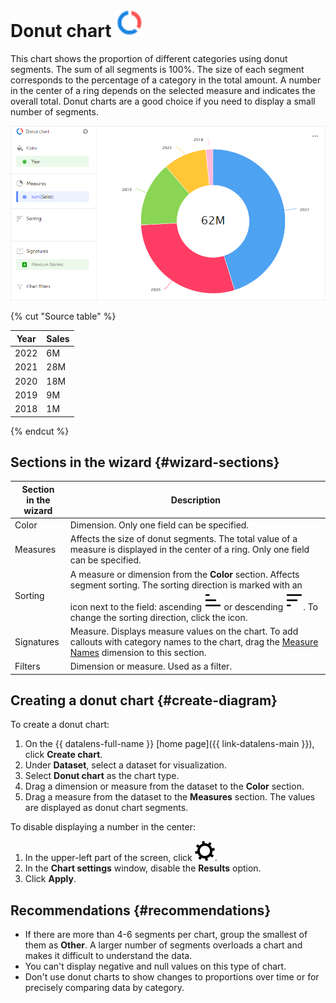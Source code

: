 # Donut chart ![](../../_assets/datalens/ring.svg)

This chart shows the proportion of different categories using donut segments. The sum of all segments is 100%. The size of each segment corresponds to the percentage of a category in the total amount. A number in the center of a ring depends on the selected measure and indicates the overall total. Donut charts are a good choice if you need to display a small number of segments.

![donut-chart](../../_assets/datalens/visualization-ref/ring-chart/ring-chart.png)

{% cut "Source table" %}

| Year | Sales |
-----|---------| 
| 2022 | 6M |
| 2021 | 28M |
| 2020 | 18M |
| 2019 | 9M |
| 2018 | 1M |

{% endcut %}

## Sections in the wizard {#wizard-sections}

| Section<br/> in the wizard | Description |
----- | ----
| Color | Dimension. Only one field can be specified. |
| Measures | Affects the size of donut segments. The total value of a measure is displayed in the center of a ring. Only one field can be specified. |
| Sorting | A measure or dimension from the **Color** section. Affects segment sorting. The sorting direction is marked with an icon next to the field: ascending ![image](../../_assets/datalens/sort_asc.svg) or descending ![image](../../_assets/datalens/sort_desc.svg). To change the sorting direction, click the icon. |
| Signatures | Measure. Displays measure values on the chart. To add callouts with category names to the chart, drag the [Measure Names](../concepts/chart/measure-values.md) dimension to this section. |
| Filters | Dimension or measure. Used as a filter. |

## Creating a donut chart {#create-diagram}

To create a donut chart:

1. On the {{ datalens-full-name }} [home page]({{ link-datalens-main }}), click **Create chart**.
1. Under **Dataset**, select a dataset for visualization.
1. Select **Donut chart** as the chart type.
1. Drag a dimension or measure from the dataset to the **Color** section.
1. Drag a measure from the dataset to the **Measures** section. The values are displayed as donut chart segments.

To disable displaying a number in the center:

1. In the upper-left part of the screen, click ![image](../../_assets/datalens/gear.svg).
1. In the **Chart settings** window, disable the **Results** option.
1. Click **Apply**.

## Recommendations {#recommendations}

* If there are more than 4-6 segments per chart, group the smallest of them as **Other**. A larger number of segments overloads a chart and makes it difficult to understand the data.
* You can't display negative and null values on this type of chart.
* Don't use donut charts to show changes to proportions over time or for precisely comparing data by category.